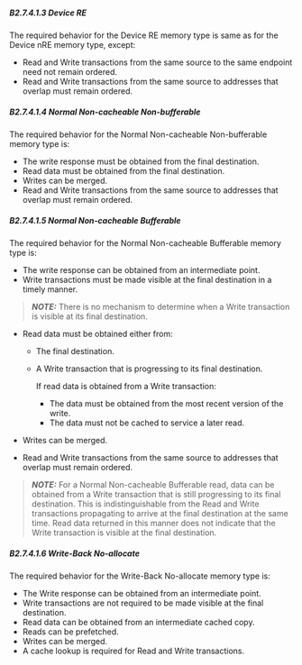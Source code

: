##### B2.7.4.1.3 Device RE

The required behavior for the Device RE memory type is same as for the Device nRE memory type, except:

- Read and Write transactions from the same source to the same endpoint need not remain ordered.
- Read and Write transactions from the same source to addresses that overlap must remain ordered.

##### B2.7.4.1.4 Normal Non-cacheable Non-bufferable

The required behavior for the Normal Non-cacheable Non-bufferable memory type is:

- The write response must be obtained from the final destination.
- Read data must be obtained from the final destination.
- Writes can be merged.
- Read and Write transactions from the same source to addresses that overlap must remain ordered.

##### B2.7.4.1.5 Normal Non-cacheable Bufferable

The required behavior for the Normal Non-cacheable Bufferable memory type is:

- The write response can be obtained from an intermediate point.
- Write transactions must be made visible at the final destination in a timely manner.

> **_NOTE:_** There is no mechanism to determine when a Write transaction is visible at its final destination.

- Read data must be obtained either from:

    - The final destination.
    - A Write transaction that is progressing to its final destination.

        If read data is obtained from a Write transaction:

        - The data must be obtained from the most recent version of the write.
        - The data must not be cached to service a later read.

- Writes can be merged.
- Read and Write transactions from the same source to addresses that overlap must remain ordered.

> **_NOTE:_** For a Normal Non-cacheable Bufferable read, data can be obtained from a Write transaction that is still progressing to its final destination. This is indistinguishable from the Read and Write transactions propagating to arrive at the final destination at the same time. Read data returned in this manner does not indicate that the Write transaction is visible at the final destination.

##### B2.7.4.1.6 Write-Back No-allocate

The required behavior for the Write-Back No-allocate memory type is:

- The Write response can be obtained from an intermediate point.
- Write transactions are not required to be made visible at the final destination.
- Read data can be obtained from an intermediate cached copy.
- Reads can be prefetched.
- Writes can be merged.
- A cache lookup is required for Read and Write transactions.